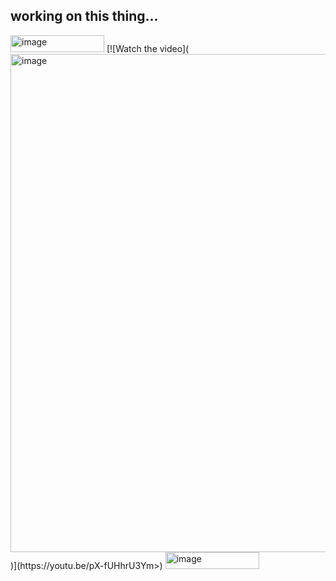 
## working on this thing...
<img width="150" height="27" alt="image" src="https://github.com/user-attachments/assets/300dff9d-5b67-4a21-8412-9bcd0c648e4c" />
[![Watch the video](<img width="1382" height="797" alt="image" src="https://github.com/user-attachments/assets/d44861af-56bd-4d97-b9d6-ae823e6a96c9" />
)](https://youtu.be/pX-fUHhrU3Ym>)


<img width="150" height="27" alt="image" src="https://github.com/user-attachments/assets/2a7a94b6-034b-45fc-9939-dafb64dc4840" />


<!--
**spxmmy/spxmmy** is a ✨ _special_ ✨ repository because its `README.md` (this file) appears on your GitHub profile.

Here are some ideas to get you started:

- 🔭 I’m currently working on ...
- 🌱 I’m currently learning ...
- 👯 I’m looking to collaborate on ...
- 🤔 I’m looking for help with ...
- 💬 Ask me about ...
- 📫 How to reach me: ...
- 😄 Pronouns: ...
- ⚡ Fun fact: ...
-->
